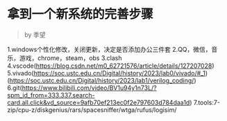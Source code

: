 # 拿到一个新系统的完善步骤
>by 季望

1.windows个性化修改，关闭更新，决定是否添加办公三件套
2.QQ，微信，音乐，游戏，chrome，steam，obs
3.clash
4.vscode(https://blog.csdn.net/m0_62721576/article/details/127207028)
5.vivado(https://soc.ustc.edu.cn/Digital/history/2023/lab0/vivado/#_1)(https://soc.ustc.edu.cn/Digital/history/2023/lab1/verilog_coding/)
6.git(https://www.bilibili.com/video/BV1u94y1n73L/?spm_id_from=333.337.search-card.all.click&vd_source=9afb70ef213ec0f2e797603d784daa1d)
7.tools:7-zip/cpu-z/diskgenius/rars/spacesniffer/wtga/rufus/logisim/